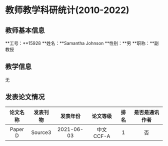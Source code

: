 # 教师教学科研统计(2010-2022)
## 教师基本信息
**工号：**15928
**姓名：**Samantha Johnson
**性别：**男
**职称：**副教授
## 教学信息
无
## 发表论文情况
|论文名称|发表刊物|发表年份|论文等级|排名|是否是通讯作者|
|:---:|:---:|:---:|:---:|:---:|:---:|
|Paper D|Source3|2021-06-03|中文 CCF-A|1|否|
